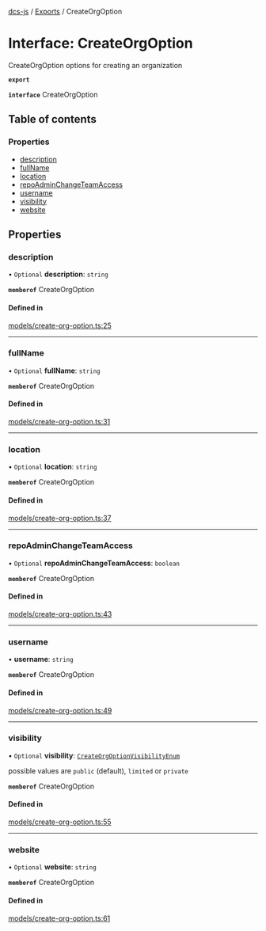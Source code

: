 [dcs-js](../README.md) / [Exports](../modules.md) / CreateOrgOption

# Interface: CreateOrgOption

CreateOrgOption options for creating an organization

**`export`**

**`interface`** CreateOrgOption

## Table of contents

### Properties

- [description](CreateOrgOption.md#description)
- [fullName](CreateOrgOption.md#fullname)
- [location](CreateOrgOption.md#location)
- [repoAdminChangeTeamAccess](CreateOrgOption.md#repoadminchangeteamaccess)
- [username](CreateOrgOption.md#username)
- [visibility](CreateOrgOption.md#visibility)
- [website](CreateOrgOption.md#website)

## Properties

### <a id="description" name="description"></a> description

• `Optional` **description**: `string`

**`memberof`** CreateOrgOption

#### Defined in

[models/create-org-option.ts:25](https://github.com/unfoldingWord/dcs-js/blob/c677a54/models/create-org-option.ts#L25)

___

### <a id="fullname" name="fullname"></a> fullName

• `Optional` **fullName**: `string`

**`memberof`** CreateOrgOption

#### Defined in

[models/create-org-option.ts:31](https://github.com/unfoldingWord/dcs-js/blob/c677a54/models/create-org-option.ts#L31)

___

### <a id="location" name="location"></a> location

• `Optional` **location**: `string`

**`memberof`** CreateOrgOption

#### Defined in

[models/create-org-option.ts:37](https://github.com/unfoldingWord/dcs-js/blob/c677a54/models/create-org-option.ts#L37)

___

### <a id="repoadminchangeteamaccess" name="repoadminchangeteamaccess"></a> repoAdminChangeTeamAccess

• `Optional` **repoAdminChangeTeamAccess**: `boolean`

**`memberof`** CreateOrgOption

#### Defined in

[models/create-org-option.ts:43](https://github.com/unfoldingWord/dcs-js/blob/c677a54/models/create-org-option.ts#L43)

___

### <a id="username" name="username"></a> username

• **username**: `string`

**`memberof`** CreateOrgOption

#### Defined in

[models/create-org-option.ts:49](https://github.com/unfoldingWord/dcs-js/blob/c677a54/models/create-org-option.ts#L49)

___

### <a id="visibility" name="visibility"></a> visibility

• `Optional` **visibility**: [`CreateOrgOptionVisibilityEnum`](../enums/CreateOrgOptionVisibilityEnum.md)

possible values are `public` (default), `limited` or `private`

**`memberof`** CreateOrgOption

#### Defined in

[models/create-org-option.ts:55](https://github.com/unfoldingWord/dcs-js/blob/c677a54/models/create-org-option.ts#L55)

___

### <a id="website" name="website"></a> website

• `Optional` **website**: `string`

**`memberof`** CreateOrgOption

#### Defined in

[models/create-org-option.ts:61](https://github.com/unfoldingWord/dcs-js/blob/c677a54/models/create-org-option.ts#L61)
